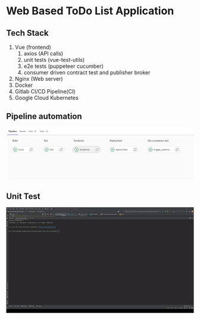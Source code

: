 # Web Based ToDo List Application

## Tech Stack

<ol>
<li> Vue (frontend) 
    <ol>
        <li>axios (API calls)</li>
        <li>unit tests (vue-test-utils)</li>
        <li>e2e tests (puppeteer cucumber)</li>
        <li>consumer driven contract test and publisher broker</li>
    </ol>
</li>

<li>Nginx (Web server)</li>

<li>Docker</li>
<li>Gitlab CI/CD Pipeline(CI)</li>
<li>Google Cloud Kubernetes</li>
</ol>

## Pipeline automation

![](public/pipeline.PNG)

## Unit Test

![](public/unit_tests.gif)



